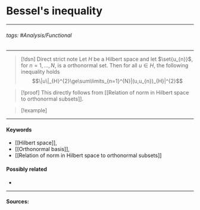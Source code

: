 # Bessel's inequality
***
###### tags: #Analysis/Functional 
***
>[!dsn] Direct strict note
>Let $H$ be a Hilbert space and let $\set{u_{n}}$, for $n=1,\dots,N$, is a orthonormal set. Then for all $u\in H$, the following inequality holds
>$$\|u\|_{H}^{2}\ge\sum\limits_{n=1}^{N}|(u,u_{n})_{H}|^{2}$$

>[!proof]
>This directly follows from [[Relation of norm in Hilbert space to orthonormal subsets]].

>[!example] 
>
***
#### Keywords
- [[Hilbert space]],
- [[Orthonormal basis]],
- [[Relation of norm in Hilbert space to orthonormal subsets]]
#### Possibly related
- 
***
#### Sources: